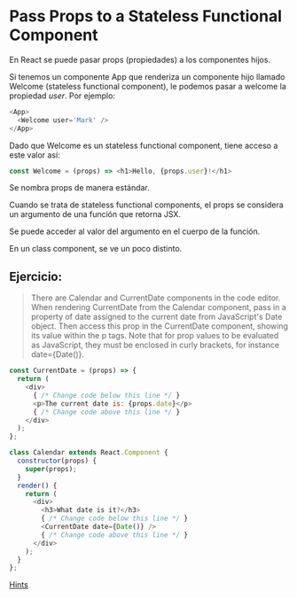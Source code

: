 # Pass Props to a Stateless Functional Component

En React se puede pasar props (propiedades) a los componentes hijos.

Si tenemos un componente App que renderiza un componente hijo llamado Welcome (stateless functional component), le podemos pasar a welcome la propiedad *user*. Por ejemplo:

```js
<App>
  <Welcome user='Mark' />
</App>
```

Dado que Welcome es un stateless functional component, tiene acceso a este valor así:

```js
const Welcome = (props) => <h1>Hello, {props.user}!</h1>
```

Se nombra props de manera estándar.

Cuando se trata de stateless functional components, el props se considera un argumento de una función que retorna JSX.

Se puede acceder al valor del argumento en el cuerpo de la función.

En un class component, se ve un poco distinto.

## Ejercicio:

> There are Calendar and CurrentDate components in the code editor. When rendering CurrentDate from the Calendar component, pass in a property of date assigned to the current date from JavaScript's Date object. Then access this prop in the CurrentDate component, showing its value within the p tags. Note that for prop values to be evaluated as JavaScript, they must be enclosed in curly brackets, for instance date={Date()}.


```js
const CurrentDate = (props) => {
  return (
    <div>
      { /* Change code below this line */ }
      <p>The current date is: {props.date}</p>
      { /* Change code above this line */ }
    </div>
  );
};

class Calendar extends React.Component {
  constructor(props) {
    super(props);
  }
  render() {
    return (
      <div>
        <h3>What date is it?</h3>
        { /* Change code below this line */ }
        <CurrentDate date={Date()} />
        { /* Change code above this line */ }
      </div>
    );
  }
};

```

[Hints](https://www.freecodecamp.org/learn/front-end-libraries/react/pass-props-to-a-stateless-functional-component)
